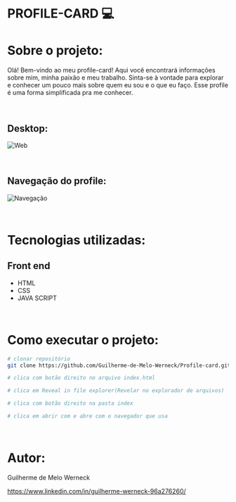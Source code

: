 # PROFILE-CARD :computer:

# Sobre o projeto:
Olá! Bem-vindo ao meu profile-card! Aqui você encontrará informações sobre mim, 
minha paixão e meu trabalho. Sinta-se à vontade para explorar e conhecer um pouco mais sobre quem eu sou e o que eu faço.
Esse profile é uma forma simplificada pra me conhecer.

<br>

## Desktop:
![Web](https://github.com/Guilherme-de-Melo-Werneck/Jogo-adivinha/assets/110049442/bef40a59-f325-4670-bf3d-8b50a0f3a419)

<br>

## Navegação do profile:
![Navegação](https://github.com/Guilherme-de-Melo-Werneck/Jogo-adivinha/assets/110049442/e42d9980-1a14-405b-bf53-fc7ff013a2be)

<br>

# Tecnologias utilizadas:

## Front end
- HTML
- CSS
- JAVA SCRIPT

<br>

# Como executar o projeto:

```bash
# clonar repositório
git clone https://github.com/Guilherme-de-Melo-Werneck/Profile-card.git

# clica com botão direito no arquivo index.html

# clica em Reveal in file explorer(Revelar no explorador de arquivos)

# clica com botão direito na pasta index

# clica em abrir com e abre com o navegador que usa

```
<br>

# Autor:

Guilherme de Melo Werneck

https://www.linkedin.com/in/guilherme-werneck-96a276260/
